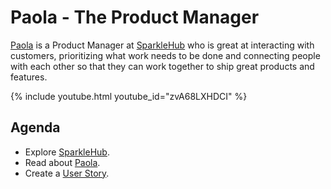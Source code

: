 # Paola - The Product Manager

[Paola][product] is a Product Manager at [SparkleHub][sparklehub] who is great at interacting with
customers, prioritizing what work needs to be done and connecting people with
each other so that they can work together to ship great products and features.

{% include youtube.html youtube_id="zvA68LXHDCI" %}

## Agenda

* Explore [SparkleHub][sparklehub].
* Read about [Paola][product].
* Create a [User Story][issue].

[game]: /plus-plus/slides/the-software-game.html
[issue]: https://github.com/CodeChica/SparkleHub-lite/issues
[product]: /plus-plus/roles/product-manager.html
[sparklehub]: https://sparklehub.herokuapp.com
